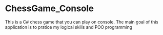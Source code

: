 # ChessGame_Console
This is a C# chess game that you can play on console. The main goal of this application is to pratice my logical skills and POO programming
